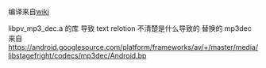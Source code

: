 编译来自[wiki](https://code.google.com/archive/p/aacdecoder-android/wikis/HowToBuildProject.wiki)

libpv_mp3_dec.a 的库 导致 text relotion 不清楚是什么导致的
替换的 mp3dec 来自 https://android.googlesource.com/platform/frameworks/av/+/master/media/libstagefright/codecs/mp3dec/Android.bp
